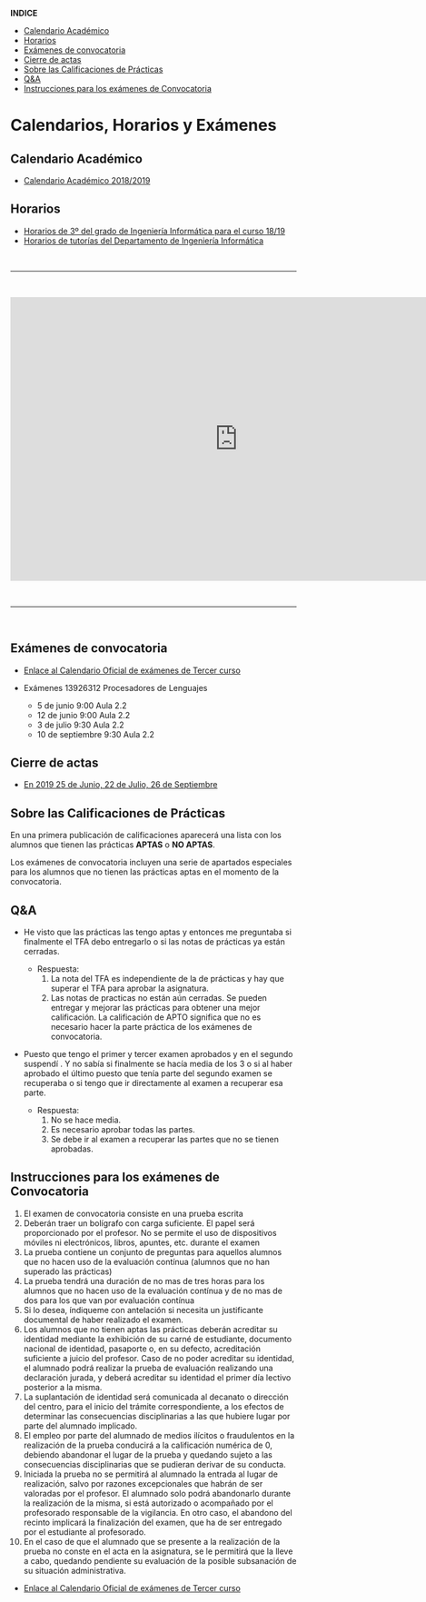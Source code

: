 **INDICE** 

- [Calendario Académico](#calendario-acad%C3%A9mico)
- [Horarios](#horarios)
- [Exámenes de convocatoria](#ex%C3%A1menes-de-convocatoria)
- [Cierre de actas](#cierre-de-actas)
- [Sobre las Calificaciones de Prácticas](#sobre-las-calificaciones-de-pr%C3%A1cticas)
- [Q&A](#q&a)
- [Instrucciones para los exámenes de Convocatoria](#instrucciones-para-los-ex%C3%A1menes-de-convocatoria)

# Calendarios, Horarios y Exámenes

## Calendario Académico

- <a href="https://drive.google.com/file/d/1YtPNm4vS73N21QHzstcYqEzPKJQHCKeD/view" target="_blank">Calendario Académico 2018/2019</a>

## Horarios

- <a href="https://docs.google.com/document/d/1XHFUAiuECAEAPTZvdsn8aJTCAV3jRovC8Px24HgcfyQ/edit?usp=sharing" target="_blank">Horarios de 3º del grado de Ingeniería Informática para el curso 18/19</a>
- <a href="https://docs.google.com/spreadsheets/d/1ZTGvLA70qCYEsBwcA8dCiUZby3ZOM9oHt8kmiNNKId0/edit#gid=0" target="_blank">Horarios de tutorías del Departamento de Ingeniería Informática</a>


<br/>
<hr>
<br/>
<p>
<iframe 
src="https://calendar.google.com/calendar/b/2/embed?mode=AGENDA&amp;height=500&amp;wkst=2&amp;hl=es&amp;bgcolor=%23cc33cc&amp;src=ull.edu.es_8hcqtfr5u2h3o1v2smnmcqqu50%40group.calendar.google.com&amp;color=%238C500B&amp;ctz=Atlantic%2FCanary" 
style="border-width:0" 
width="800" 
height="500" 
frameborder="0" 
scrolling="yes">
</iframe>
</p>
<br/>
<hr>
<br/>

## Exámenes de convocatoria

* <a href="https://docs.google.com/document/d/1dv9Q6gEbs0a2YqlKlNUKG59SpQ3Bp1pH_UWqaTKUPyk/edit" target="_blank">Enlace al Calendario Oficial de exámenes de Tercer curso</a>

*  Exámenes 13926312 Procesadores de Lenguajes
    - 5 de junio 9:00 Aula 2.2
    - 12 de junio 9:00 Aula 2.2
    - 3 de julio 9:30 Aula 2.2
    - 10 de septiembre 9:30 Aula 2.2

## Cierre de actas 

* [En 2019 25 de Junio, 22 de Julio, 26 de Septiembre](https://drive.google.com/file/d/1YtPNm4vS73N21QHzstcYqEzPKJQHCKeD/view)

## Sobre las Calificaciones de Prácticas 

En una primera publicación de calificaciones aparecerá una lista con los alumnos que tienen las prácticas **APTAS** o **NO APTAS**.

<!--
Para los alumnos que tienen las prácticas **NO APTAS** y que han estado asistiendo y entregando prácticas y cuentan con la valoración favorable del profesor para ampliaciones de plazo en la entrega: 
este estado puede cambiar si entregan posteriormente al examen de convocatoria al que se presenten - en el plazo citado de cinco días antes del cierre de actas - prácticas que son evaluadas favorablemente.
-->

Los exámenes de convocatoria incluyen una serie de apartados especiales para los alumnos que no tienen las prácticas aptas en el momento de la convocatoria.

## Q&A

* He visto que las prácticas las tengo aptas y entonces me preguntaba si finalmente el TFA debo entregarlo o si las notas 
de prácticas ya están cerradas. 

	- Respuesta:
		1. La nota del TFA es independiente de la de prácticas y hay que superar el TFA para aprobar la asignatura.
		2. Las notas de practicas no están aún cerradas. Se pueden entregar y mejorar las prácticas para obtener una mejor calificación. La calificación de APTO significa que no es necesario hacer la parte práctica de los exámenes de convocatoria.

* Puesto que tengo el primer y tercer examen aprobados y en el segundo suspendí . Y no sabía si finalmente se hacía media de los 3 o si al haber aprobado el último puesto que tenía parte del segundo examen se recuperaba o si tengo que ir directamente al examen a recuperar esa parte. 

	- Respuesta:
		1. No se hace media.
		2. Es necesario aprobar todas las partes.
		3. Se debe ir al examen a recuperar las partes que no se tienen aprobadas.

## Instrucciones para los exámenes de Convocatoria

1. El examen de convocatoria consiste en una prueba escrita
2. Deberán traer un bolígrafo con carga suficiente. El papel será proporcionado por el profesor. No se permite el uso de dispositivos móviles ni electrónicos, libros, apuntes, etc.  durante el examen
3. La prueba contiene un conjunto de preguntas  para aquellos  alumnos que no hacen uso de la evaluación contínua  (alumnos que no han superado las prácticas)
4. La prueba tendrá una duración de no mas de tres horas para los alumnos que no hacen uso de la evaluación contínua y de no mas de dos para los que van por evaluación contínua
4. Si lo desea, índiqueme con antelación si necesita un justificante documental de haber realizado el examen.
5. Los alumnos que no tienen aptas las prácticas deberán acreditar su identidad  mediante la exhibición de su carné de estudiante, documento nacional de identidad, pasaporte o, en su defecto, acreditación suficiente a juicio del profesor. Caso de no poder acreditar su identidad, el alumnado podrá realizar la prueba de evaluación realizando una declaración jurada, y deberá acreditar su identidad el primer día lectivo posterior a la misma.
6. La suplantación de identidad será comunicada al decanato o dirección del centro, para el inicio del trámite correspondiente, a los efectos de determinar las consecuencias disciplinarias a las que hubiere lugar por parte del alumnado implicado.
7. El empleo por parte del alumnado de medios ilícitos o fraudulentos en la realización de la prueba conducirá a la calificación numérica de 0, debiendo abandonar el lugar de la prueba y quedando sujeto a las consecuencias disciplinarias que se pudieran derivar de su conducta.
8. Iniciada la prueba no se permitirá al alumnado la entrada al lugar de realización, salvo por razones excepcionales que habrán de ser valoradas por el profesor. El alumnado solo podrá abandonarlo durante la realización de la misma, si está autorizado o acompañado por el profesorado responsable de la vigilancia. En otro caso, el abandono del recinto implicará la finalización del examen, que ha de ser entregado por el estudiante al profesorado.
9. En el caso de que el alumnado que se presente a la realización de la prueba no conste en el acta en la asignatura, se le permitirá que la lleve a cabo, quedando pendiente su evaluación de la posible subsanación de su situación administrativa.
* <a href="https://docs.google.com/document/d/1dv9Q6gEbs0a2YqlKlNUKG59SpQ3Bp1pH_UWqaTKUPyk/edit" target="_blank">Enlace al Calendario Oficial de exámenes de Tercer curso</a>


